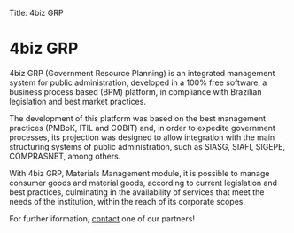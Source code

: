 Title: 4biz GRP

# 4biz GRP

4biz GRP (Government Resource Planning) is an integrated management system for public administration, developed in a 100% free software, a business process based (BPM) platform, in compliance with Brazilian legislation and best market practices.

The development of this platform was based on the best management practices (PMBoK, ITIL and COBIT) and, in order to expedite government processes, its projection was designed to allow integration with the main structuring systems of public administration, such as SIASG, SIAFI, SIGEPE, COMPRASNET, among others.

With 4biz GRP, Materials Management module, it is possible to manage consumer goods and material goods, according to current legislation and best practices, culminating in the availability of services that meet the needs of the institution, within the reach of its corporate scopes.

For further iformation, [contact][1] one of our partners!

[1]:http://www.4biz.com/parceiros/?lang=en-us
